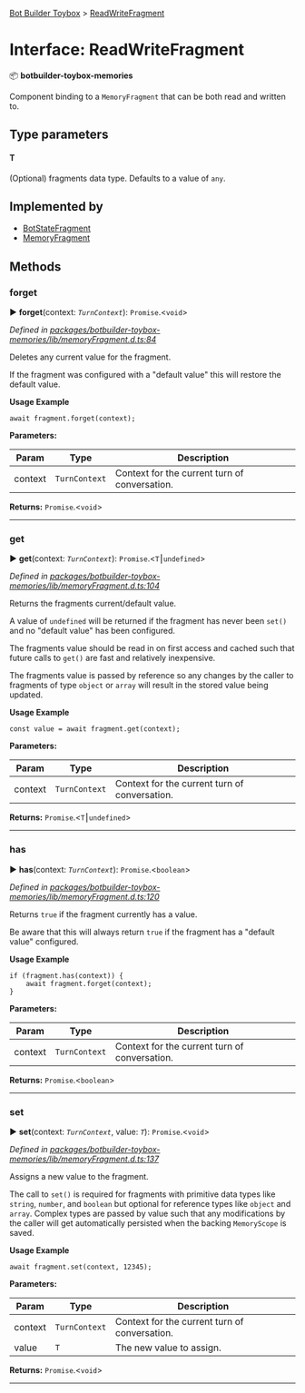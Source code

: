 [Bot Builder Toybox](../README.md) > [ReadWriteFragment](../interfaces/botbuilder_toybox.readwritefragment.md)



# Interface: ReadWriteFragment


:package: **botbuilder-toybox-memories**

Component binding to a `MemoryFragment` that can be both read and written to.

## Type parameters
#### T 

(Optional) fragments data type. Defaults to a value of `any`.

## Implemented by

* [BotStateFragment](../classes/botbuilder_toybox.botstatefragment.md)
* [MemoryFragment](../classes/botbuilder_toybox.memoryfragment.md)


## Methods
<a id="forget"></a>

###  forget

► **forget**(context: *`TurnContext`*): `Promise`.<`void`>



*Defined in [packages/botbuilder-toybox-memories/lib/memoryFragment.d.ts:84](https://github.com/Stevenic/botbuilder-toybox/blob/fa71e81/packages/botbuilder-toybox-memories/lib/memoryFragment.d.ts#L84)*



Deletes any current value for the fragment.

If the fragment was configured with a "default value" this will restore the default value.

**Usage Example**

    await fragment.forget(context);


**Parameters:**

| Param | Type | Description |
| ------ | ------ | ------ |
| context | `TurnContext`   |  Context for the current turn of conversation. |





**Returns:** `Promise`.<`void`>





___

<a id="get"></a>

###  get

► **get**(context: *`TurnContext`*): `Promise`.<`T`⎮`undefined`>



*Defined in [packages/botbuilder-toybox-memories/lib/memoryFragment.d.ts:104](https://github.com/Stevenic/botbuilder-toybox/blob/fa71e81/packages/botbuilder-toybox-memories/lib/memoryFragment.d.ts#L104)*



Returns the fragments current/default value.

A value of `undefined` will be returned if the fragment has never been `set()` and no "default value" has been configured.

The fragments value should be read in on first access and cached such that future calls to `get()` are fast and relatively inexpensive.

The fragments value is passed by reference so any changes by the caller to fragments of type `object` or `array` will result in the stored value being updated.

**Usage Example**

    const value = await fragment.get(context);


**Parameters:**

| Param | Type | Description |
| ------ | ------ | ------ |
| context | `TurnContext`   |  Context for the current turn of conversation. |





**Returns:** `Promise`.<`T`⎮`undefined`>





___

<a id="has"></a>

###  has

► **has**(context: *`TurnContext`*): `Promise`.<`boolean`>



*Defined in [packages/botbuilder-toybox-memories/lib/memoryFragment.d.ts:120](https://github.com/Stevenic/botbuilder-toybox/blob/fa71e81/packages/botbuilder-toybox-memories/lib/memoryFragment.d.ts#L120)*



Returns `true` if the fragment currently has a value.

Be aware that this will always return `true` if the fragment has a "default value" configured.

**Usage Example**

    if (fragment.has(context)) {
        await fragment.forget(context);
    }


**Parameters:**

| Param | Type | Description |
| ------ | ------ | ------ |
| context | `TurnContext`   |  Context for the current turn of conversation. |





**Returns:** `Promise`.<`boolean`>





___

<a id="set"></a>

###  set

► **set**(context: *`TurnContext`*, value: *`T`*): `Promise`.<`void`>



*Defined in [packages/botbuilder-toybox-memories/lib/memoryFragment.d.ts:137](https://github.com/Stevenic/botbuilder-toybox/blob/fa71e81/packages/botbuilder-toybox-memories/lib/memoryFragment.d.ts#L137)*



Assigns a new value to the fragment.

The call to `set()` is required for fragments with primitive data types like `string`, `number`, and `boolean` but optional for reference types like `object` and `array`. Complex types are passed by value such that any modifications by the caller will get automatically persisted when the backing `MemoryScope` is saved.

**Usage Example**

    await fragment.set(context, 12345);


**Parameters:**

| Param | Type | Description |
| ------ | ------ | ------ |
| context | `TurnContext`   |  Context for the current turn of conversation. |
| value | `T`   |  The new value to assign. |





**Returns:** `Promise`.<`void`>





___


